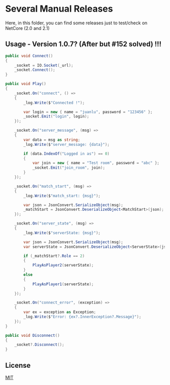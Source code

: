 # Several Manual Releases 

Here, in this folder, you can find some releases just to test/check on NetCore (2.0 and 2.1)

## Usage - Version 1.0.7? (After but #152 solved) !!!

```cs
public void Connect()
{
	_socket = IO.Socket(_url);
	_socket.Connect();
}

public void Play()
{
	_socket.On("connect", () =>
	{
		_log.Write($"Connected !");

		var login = new { name = "juanlu", password = "123456" };
		_socket.Emit("login", login);
	});

	_socket.On("server_message", (msg) =>
	{
		var data = msg as string;
		_log.Write($"server_message: {data}");

		if (data.IndexOf("Logged in as") == 0)
		{
			var join = new { name = "Test room", password = "abc" };
			_socket.Emit("join_room", join);
		}
	});

	_socket.On("match_start", (msg) =>
	{
		_log.Write($"match_start: {msg}");

		var json = JsonConvert.SerializeObject(msg);
		_matchStart = JsonConvert.DeserializeObject<MatchStart>(json);
	});

	_socket.On("server_state", (msg) =>
	{
		_log.Write($"serverState: {msg}");

		var json = JsonConvert.SerializeObject(msg);
		var serverState = JsonConvert.DeserializeObject<ServerState>(json);

		if (_matchStart?.Role == 2)
		{
			PlayAsPlayer2(serverState);
		}
		else
		{
			PlayAsPlayer1(serverState);
		}
	});

	_socket.On("connect_error", (exception) =>
	{
		var ex = exception as Exception;
		_log.Write($"Error: {ex?.InnerException?.Message}");
	});
}

public void Disconnect()
{
	_socket?.Disconnect();
}
```

## License

[MIT](http://opensource.org/licenses/MIT)